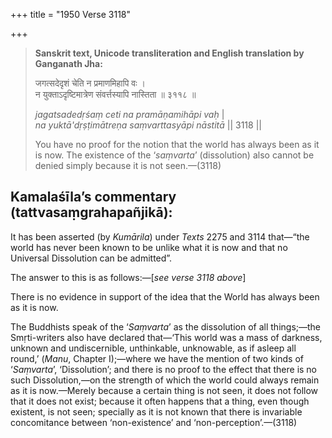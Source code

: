 +++
title = "1950 Verse 3118"

+++
> **Sanskrit text, Unicode transliteration and English translation by Ganganath Jha:** 
>
> जगत्सदेदृशं चेति न प्रमाणमिहापि वः ।  
> न युक्ताऽदृष्टिमात्रेण संवर्त्तस्यापि नास्तिता ॥ ३११८ ॥ 
>
> *jagatsadedṛśaṃ ceti na pramāṇamihāpi vaḥ* \|  
> *na yuktā'dṛṣṭimātreṇa saṃvarttasyāpi nāstitā* \|\| 3118 \|\| 
>
> You have no proof for the notion that the world has always been as it is now. The existence of the ‘*saṃvarta*’ (dissolution) also cannot be denied simply because it is not seen.—(3118)



## Kamalaśīla’s commentary (tattvasaṃgrahapañjikā):

It has been asserted (by *Kumārila*) under *Texts* 2275 and 3114 that—“the world has never been known to be unlike what it is now and that no Universal Dissolution can be admitted”.

The answer to this is as follows:—[*see verse 3118 above*]

There is no evidence in support of the idea that the World has always been as it is now.

The Buddhists speak of the ‘*Saṃvarta*’ as the dissolution of all things;—the Smṛti-writers also have declared that—‘This world was a mass of darkness, unknown and undiscernible, unthinkable, unknowable, as if asleep all round,’ (*Manu*, Chapter I);—where we have the mention of two kinds of ‘*Saṃvarta*’, ‘Dissolution’; and there is no proof to the effect that there is no such Dissolution,—on the strength of which the world could always remain as it is now.—Merely because a certain thing is not seen, it does not follow that it does not exist; because it often happens that a thing, even though existent, is not seen; specially as it is not known that there is invariable concomitance between ‘non-existence’ and ‘non-perception’.—(3118)


